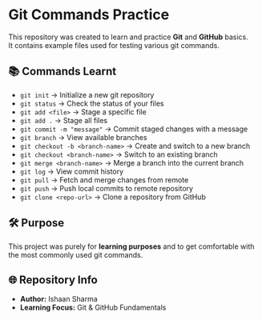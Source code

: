 # Git Commands Practice

This repository was created to learn and practice **Git** and **GitHub** basics.  
It contains example files used for testing various git commands.

## 📚 Commands Learnt

- `git init` → Initialize a new git repository  
- `git status` → Check the status of your files  
- `git add <file>` → Stage a specific file  
- `git add .` → Stage all files  
- `git commit -m "message"` → Commit staged changes with a message  
- `git branch` → View available branches  
- `git checkout -b <branch-name>` → Create and switch to a new branch  
- `git checkout <branch-name>` → Switch to an existing branch  
- `git merge <branch-name>` → Merge a branch into the current branch  
- `git log` → View commit history  
- `git pull` → Fetch and merge changes from remote  
- `git push` → Push local commits to remote repository  
- `git clone <repo-url>` → Clone a repository from GitHub  

## 🛠 Purpose
This project was purely for **learning purposes** and to get comfortable with the most commonly used git commands.

## 🌐 Repository Info
- **Author:** Ishaan Sharma  
- **Learning Focus:** Git & GitHub Fundamentals  
